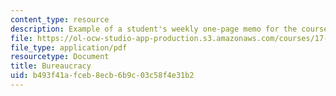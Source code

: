 ```yaml
---
content_type: resource
description: Example of a student's weekly one-page memo for the course.
file: https://ol-ocw-studio-app-production.s3.amazonaws.com/courses/17-202-graduate-seminar-in-american-politics-ii-spring-2010/b493f41afceb8ecb6b9c03c58f4e31b2_MIT17_202S10_Bureaucracy.pdf
file_type: application/pdf
resourcetype: Document
title: Bureaucracy
uid: b493f41a-fceb-8ecb-6b9c-03c58f4e31b2
---
```

